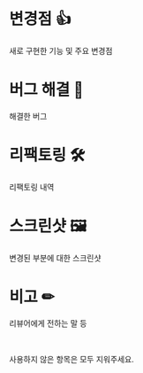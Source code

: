 # 변경점 👍
 새로 구현한 기능 및 주요 변경점
 
# 버그 해결 💊
 해결한 버그
 
# 리팩토링 🛠
 리팩토링 내역
 
# 스크린샷 🖼
 변경된 부분에 대한 스크린샷
 
# 비고 ✏
 리뷰어에게 전하는 말 등
 
 <br>
 
 사용하지 않은 항목은 모두 지워주세요.
